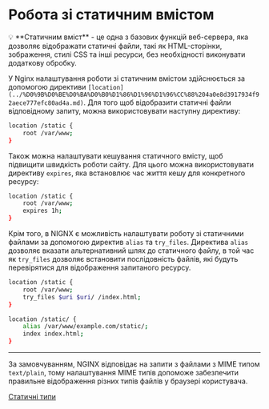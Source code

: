 # Робота зі статичним вмістом

<aside>
💡 **Статичним вміст** - це одна з базових функцій веб-сервера, яка дозволяє відображати статичні файли, такі як HTML-сторінки, зображення, стилі CSS та інші ресурси, без необхідності виконувати додаткову обробку.

</aside>

У Nginx налаштування роботи зі статичним вмістом здійснюється за допомогою директиви `[location](../%D0%9B%D0%BE%D0%BA%D0%B0%D1%86%D1%96%D1%96%CC%88%204a0e8d3917934f92aece777efc80ad4a.md)`. Для того щоб відобразити статичні файли відповідному запиту, можна використовувати наступну директиву:

```bash
location /static {
    root /var/www;
}
```

Також можна налаштувати кешування статичного вмісту, щоб підвищити швидкість роботи сайту. Для цього можна використовувати директиву `expires`, яка встановлює час життя кешу для конкретного ресурсу:

```bash
location /static {
    root /var/www;
    expires 1h;
}
```

Крім того, в NIGNX є можливість налаштувати роботу зі статичними файлами за допомогою директив `alias` та `try_files`. Директива `alias` дозволяє вказати альтернативний шлях до статичного файлу, в той час як `try_files` дозволяє встановити послідовність файлів, які будуть перевірятися для відображення запитаного ресурсу.

```bash
location /static {
    root /var/www;
    try_files $uri $uri/ /index.html;
}
```

```bash
location /static/ {
    alias /var/www/example.com/static/;
    index index.html;
}
```

---

За замовчуванням, NGINX відповідає на запити з файлами з MIME типом `text/plain`, тому налаштування MIME типів допоможе забезпечити правильне відображення різних типів файлів у браузері користувача.

[Статичні типи](%D0%A0%D0%BE%D0%B1%D0%BE%D1%82%D0%B0%20%D0%B7%D1%96%20%D1%81%D1%82%D0%B0%D1%82%D0%B8%D1%87%D0%BD%D0%B8%D0%BC%20%D0%B2%D0%BC%D1%96%D1%81%D1%82%D0%BE%D0%BC%2094bf1240287f45f6b0ba86aaff667605/%D0%A1%D1%82%D0%B0%D1%82%D0%B8%D1%87%D0%BD%D1%96%20%D1%82%D0%B8%D0%BF%D0%B8%2007d82833d85c41e4b45a0f18b8946550.md)